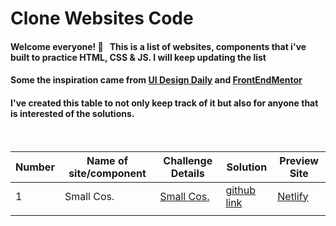 # Clone Websites Code

#### Welcome everyone! 👋 &nbsp; This is a list of websites, components that i've built to practice HTML, CSS & JS. I will keep updating the list

#### Some the inspiration came from [UI Design Daily](https://uidesigndaily.com/) and [FrontEndMentor](https://www.frontendmentor.io/)

#### I've created this table to not only keep track of it but also for anyone that is interested of the solutions.

&nbsp;

| Number | Name of site/component | Challenge Details                   | Solution                                                          | Preview Site                             |
| ------ | ---------------------- | ----------------------------------- | ----------------------------------------------------------------- | ---------------------------------------- |
| 1      | Small Cos.             | [Small Cos.](https://smallcos.com/) | [github link](https://github.com/SamatarCodes/smallcos.com-clone) | [Netlify](https://smallcos.netlify.app/) |
|        |                        |
